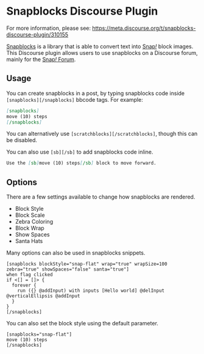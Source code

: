 # **Snapblocks** Discourse Plugin

For more information, please see: https://meta.discourse.org/t/snapblocks-discourse-plugin/310155

[Snapblocks](https://snap-blocks.github.io/) is a library that is able to convert text into [Snap<i>!</i>](https://snap.berkeley.edu/) block images. This Discourse plugin allows users to use snapblocks on a Discourse forum, mainly for the [Snap<i>!</i> Forum](https://forum.snap.berkeley.edu/).

## Usage

You can create snapblocks in a post, by typing snapblocks code inside `[snapblocks][/snapblocks]` bbcode tags. For example:

```markdown
[snapblocks]
move (10) steps
[/snapblocks]
```

You can alternatively use `[scratchblocks][/scratchblocks]`, though this can be disabled.

You can also use `[sb][/sb]` to add snapblocks code inline.

```markdown
Use the [sb]move (10) steps[/sb] block to move forward.
```

## Options

There are a few settings available to change how snapblocks are rendered.

- Block Style
- Block Scale
- Zebra Coloring
- Block Wrap
- Show Spaces
- Santa Hats

Many options can also be used in snapblocks snippets.

```
[snapblocks blockStyle="snap-flat" wrap="true" wrapSize=100 zebra="true" showSpaces="false" santa="true"]
when flag clicked
if <[] = []> {
  forever {
    run ({} @addInput) with inputs [Hello world] @delInput @verticalEllipsis @addInput
  }
}
[/snapblocks]
```

You can also set the block style using the default parameter.

```
[snapblocks="snap-flat"]
move (10) steps
[/snapblocks]
```
